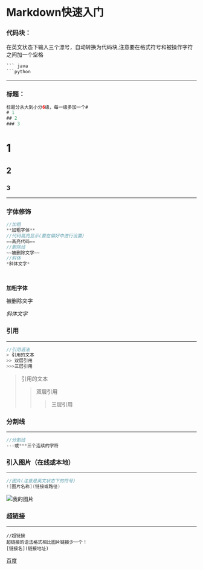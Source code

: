 # Markdown快速入门

### 代码块：

在英文状态下输入三个漂号，自动转换为代码块,注意要在格式符号和被操作字符之间加一个空格

```java
​``` java
​```python
```

---



### 标题：

``` java
标题分从大到小分6级，每一级多加一个#
# 1
## 2
### 3
```

# 1
## 2
### 3 

---



### 字体修饰

``` java
//加粗
**加粗字体**
//代码高亮显示(要在偏好中进行设置)
==高亮代码==
//删除线
~~被删除文字~~
//斜体
*斜体文字*
```

<br>

**加粗字体**



~~被删除文字~~

*斜体文字*

### 引用

---

```  java
//引用语法
> 引用的文本
>> 双层引用
>>>三层引用
```



> 引用的文本
> > 双层引用
> >
> > >三层引用

### 分割线

---

``` java
//分割线
---或***三个连续的字符
```

### 引入图片（在线或本地）

---

``` java
//图片(注意是英文状态下的符号)
![图片名称](链接或路径)

```

![我的图片](https://tse1-mm.cn.bing.net/th/id/R-C.a902a2666359a8cdfdb4a5073d402423?rik=%2fOAi8FFhylA5IQ&riu=http%3a%2f%2fimg.ewebweb.com%2fuploads%2f20191203%2f19%2f1575371671-fMmhxsnHNX.jpg&ehk=R7dew66vN%2bgvvyJL3I8BL00tsQwYL%2bv8PIqeUSKgzk4%3d&risl=&pid=ImgRaw&r=0)

### 超链接

---

``` jav
//超链接
超链接的语法格式相比图片链接少一个！
[链接名](链接地址)
```

[百度](www.baidu.com)

